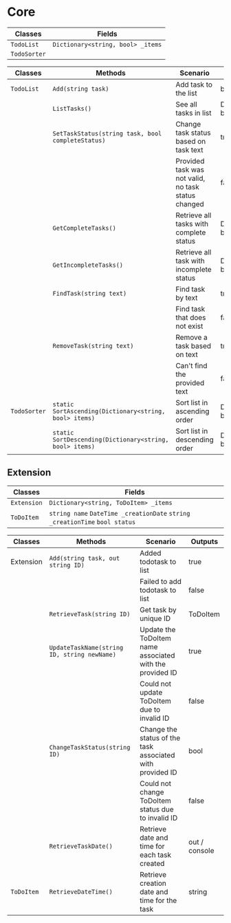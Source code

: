 ﻿## 
# Core
| Classes | Fields |
|-|-|
|`TodoList`| `Dictionary<string, bool> _items`|
|`TodoSorter` | |


| Classes | Methods | Scenario | Outputs |
|-|-|-|-|
| `TodoList` | `Add(string task)` | Add task to the list | bool |
| | `ListTasks()` | See all tasks in list | Dictionary<string, bool> |
| | `SetTaskStatus(string task, bool completeStatus)` | Change task status based on task text | true |
| | | Provided task was not valid, no task status changed | false |
| | `GetCompleteTasks()` | Retrieve all tasks with complete status | Dictionary<string, bool> | 
| | `GetIncompleteTasks()` | Retrieve all task with incomplete status | Dictionary<string, bool> | 
| | `FindTask(string text)` | Find task by text | true | 
| | | Find task that does not exist | false |
| | `RemoveTask(string text)` | Remove a task based on text | true |
| |  | Can't find the provided text | false |
| `TodoSorter` | `static SortAscending(Dictionary<string, bool> items)` | Sort list in ascending order | Dictionary<string, bool> |
| | `static SortDescending(Dictionary<string, bool> items)` | Sort list in descending order | Dictionary<string, bool>| 

## Extension

| Classes | Fields |
|-|-|
|`Extension` | `Dictionary<string, ToDoItem> _items` |
|`ToDoItem` | `string name` `DateTime _creationDate` `string _creationTime` `bool status`|

| Classes | Methods | Scenario | Outputs |
|-|-|-|-|
| Extension | `Add(string task, out string ID)` | Added todotask to list | true |
| | | Failed to add todotask to list | false|
| | `RetrieveTask(string ID)` | Get task by unique ID | ToDoItem |
| | `UpdateTaskName(string ID, string newName)` | Update the ToDoItem name associated with the provided ID | true |
| | | Could not update ToDoItem due to invalid ID | false |
| | `ChangeTaskStatus(string ID)` | Change the status of the task associated with provided ID | bool |
| | | Could not change ToDoItem status due to invalid ID | false |
| | `RetrieveTaskDate()` | Retrieve date and time for each task created | out / console | 
| `ToDoItem` | `RetrieveDateTime()` | Retrieve creation date and time for the task | string |